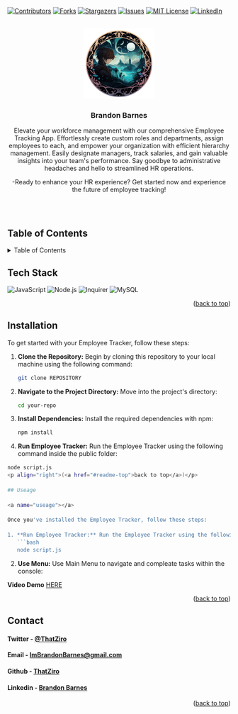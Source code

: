 <a name="readme-top"></a>

[![Contributors][contributors-shield]][contributors-url]
[![Forks][forks-shield]][forks-url]
[![Stargazers][stars-shield]][stars-url]
[![Issues][issues-shield]][issues-url]
[![MIT License][license-shield]][license-url]
[![LinkedIn][linkedin-shield]][linkedin-url]

<!-- PROJECT LOGO -->
<br />
<div align="center">
  <a href="https://github.com/ThatZiro/Employee-Tracker/">
    <img src="./README_Assets/README-Logo.png" alt="Logo" width="160" height="160">
  </a>

<h3 align="center">Brandon Barnes</h3>

  <p align="center">

Elevate your workforce management with our comprehensive Employee Tracking App. Effortlessly create custom roles and departments, assign employees to each, and empower your organization with efficient hierarchy management. Easily designate managers, track salaries, and gain valuable insights into your team's performance. Say goodbye to administrative headaches and hello to streamlined HR operations.

-Ready to enhance your HR experience? Get started now and experience the future of employee tracking!

  </p>

</div>
</br>
</br>

## Table of Contents

<!-- TABLE OF CONTENTS -->
<details>
  <summary>Table of Contents</summary>
  <ol>
    <li><a href="#tech-stack">Tech Stack</a></li>
    <li><a href="#installation">Installation</a></li>
    <li><a href="#useage">Useage</a></li>
    <li><a href="#todo">Todo</a></li>
    <li><a href="#contact">Contact</a></li>
  </ol>
</details>

## Tech Stack

<a name="tech-stack"></a>
![JavaScript](https://img.shields.io/badge/JavaScript-%23F7DF1E.svg?style=for-the-badge&logo=javascript&logoColor=%23black)
![Node.js](https://img.shields.io/badge/Node.js-%23339933.svg?style=for-the-badge&logo=node.js&logoColor=%23white)
![Inquirer](https://img.shields.io/badge/Inquirer-%230472B6.svg?style=for-the-badge&logo=inquirer&logoColor=%23white)
![MySQL](https://img.shields.io/badge/MySQL-%234479A1.svg?style=for-the-badge&logo=mysql&logoColor=%23white)

<p align="right">(<a href="#readme-top">back to top</a>)</p>

## Installation

<a name="installation"></a>

To get started with your Employee Tracker, follow these steps:

1. **Clone the Repository:** Begin by cloning this repository to your local machine using the following command:

   ```bash
   git clone REPOSITORY

   ```

2. **Navigate to the Project Directory:** Move into the project's directory:

   ```bash
   cd your-repo

   ```

3. **Install Dependencies:** Install the required dependencies with npm:

   ```bash
   npm install

   ```

4. **Run Employee Tracker:** Run the Employee Tracker using the following command inside the public folder:
```bash
node script.js
<p align="right">(<a href="#readme-top">back to top</a>)</p>

## Useage

<a name="useage"></a>

Once you've installed the Employee Tracker, follow these steps:

1. **Run Employee Tracker:** Run the Employee Tracker using the following command inside the public folder:
   ```bash
   node script.js
   ```
2. **Use Menu:** Use Main Menu to navigate and compleate tasks within the console:

**Video Demo**
<a href="https://drive.google.com/file/d/1lloPgXazpuW07rJPkOPtV01FKZEZz-_Z/view?usp=sharing"> HERE </a>

<p align="right">(<a href="#readme-top">back to top</a>)</p>

## Contact

<a name="contact"></a>

<h4>Twitter - <a href="https://twitter.com/ThatZiro">@ThatZiro</a></h4>
<h4>Email - <a href="mailto:ImBrandonBarnes@gmail.com">ImBrandonBarnes@gmail.com</a></h4>
<h4>Github - <a href="https://github.com/ThatZiro">ThatZiro</a></h4>
<h4>Linkedin - <a href="https://www.linkedin.com/in/brandon-barnes-4b2098232/">Brandon Barnes</a></h4>

<p align="right">(<a href="#readme-top">back to top</a>)</p>

<!-- MARKDOWN LINKS & IMAGES -->
<!-- https://www.markdownguide.org/basic-syntax/#reference-style-links -->

[contributors-shield]: https://img.shields.io/github/contributors/ThatZiro/Employee-Tracker.svg?style=for-the-badge
[contributors-url]: https://github.com/ThatZiro/Employee-Tracker/graphs/contributors
[forks-shield]: https://img.shields.io/github/forks/ThatZiro/Employee-Tracker.svg?style=for-the-badge
[forks-url]: https://github.com/ThatZiro/Employee-Tracker/network/members
[stars-shield]: https://img.shields.io/github/stars/ThatZiro/Employee-Tracker.svg?style=for-the-badge
[stars-url]: https://github.com/ThatZiro/Employee-Tracker/stargazers
[issues-shield]: https://img.shields.io/github/issues/ThatZiro/Employee-Tracker.svg?style=for-the-badge
[issues-url]: https://github.com/ThatZiro/Employee-Tracker/issues
[license-shield]: https://img.shields.io/github/license/ThatZiro/Employee-Tracker.svg?style=for-the-badge
[license-url]: https://github.com/ThatZiro/Employee-Tracker/blob/master/LICENSE.txt
[linkedin-shield]: https://img.shields.io/badge/-LinkedIn-black.svg?style=for-the-badge&logo=linkedin&colorB=555
[linkedin-url]: https://linkedin.com/in/linkedin_username

